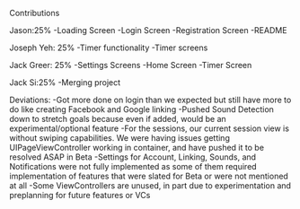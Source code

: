 Contributions

Jason:25%
-Loading Screen
-Login Screen
-Registration Screen
-README

Joseph Yeh: 25%
-Timer functionality
-Timer screens

Jack Greer: 25%
-Settings Screens
-Home Screen
-Timer Screen

Jack Si:25%
-Merging project

Deviations:
-Got more done on login than we expected but still have more to do like creating Facebook and Google linking
-Pushed Sound Detection down to stretch goals because even if added, would be an experimental/optional feature
-For the sessions, our current session view is without swiping capabilities. We were having issues getting UIPageViewController working in container, and have pushed it to be resolved ASAP in Beta
-Settings for Account, Linking, Sounds, and Notifications were not fully implemented as some of them required implementation of features that were slated for Beta or were not mentioned at all
-Some ViewControllers are unused, in part due to experimentation and preplanning for future features or VCs
